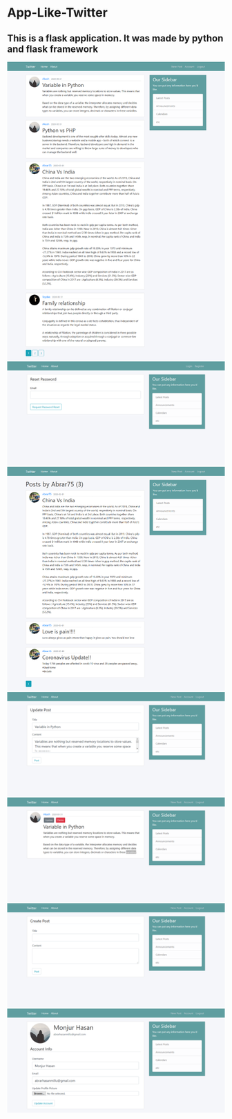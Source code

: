 # App-Like-Twitter
<h2>This is a flask application. It was made by python and flask framework</h2>
<img src="twitterblog/static/img/1 (1).png"/>
<img src="twitterblog/static/img/2.png"/>
<img src="twitterblog/static/img/3.png"/>
<img src="twitterblog/static/img/4.png"/>
<img src="twitterblog/static/img/5.png"/>
<img src="twitterblog/static/img/6.png"/>
<img src="twitterblog/static/img/7.png"/>
